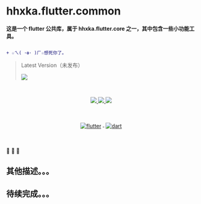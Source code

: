 # hhxka.flutter.common

**这是一个 flutter 公共库，属于 hhxka.flutter.core 之一，其中包含一些小功能工具。**

``` diff

+ ☆ㄟ( ･ө･ )ㄏ☆想死你了。

```

> Latest Version（未发布）
> 
> [![](https://shields.io/badge/version-v0.0.0-ff69b4)]()

<br/>
<p align="center"> 
 <a href="https://github.com/mingsnx/hhxka.love" alt="mingsn's github stats">
   <img src="https://img.shields.io/badge/-hhxka.flutter.core-ff69b4" />
 </a>
 <a href="https://github.com/mingsnx/hhxka.love" alt="mingsn's github stats">
   <img src="https://img.shields.io/badge/❀ core ❀-common❥-blueviolet" />
 </a>
 <a href="https://github.com/mingsnx" alt="mingsn's home">
   <img src="https://img.shields.io/badge/❤-❀0.0❀-FFF537" />
 </a>
</p>

<br/>

<p align="center">
  <a href="https://flutter.dev/">
    <img src="https://www.vectorlogo.zone/logos/flutterio/flutterio-ar21.svg" alt="flutter" style="vertical-align:top; margin:4px;">
  </a>
  <a href="https://dart.dev/">
    <img src="https://www.vectorlogo.zone/logos/dartlang/dartlang-ar21.svg" alt="dart" style="vertical-align:top; margin:4px;">
  </a>
</p>
<br/>




🚀 🚀 🚀

## 其他描述。。。

## 待续完成。。。
